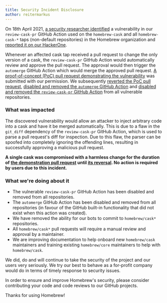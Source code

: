 ```yaml
---
title: Security Incident Disclosure
author: reitermarkus
---
```


On 18th April 2021, [a security researcher identified](https://blog.ryotak.me/post/homebrew-security-incident-en/) a vulnerability in our `review-cask-pr` GitHub Action used on the `homebrew-cask` and all `homebrew-cask-*` taps (non-default repositories) in the Homebrew organization and [reported it on our HackerOne](https://hackerone.com/homebrew).

Whenever an affected cask tap received a pull request to change the only version of a cask, the `review-cask-pr` GitHub Action would automatically review and approve the pull request. The approval would then trigger the `automerge` GitHub Action which would merge the approved pull request. [A proof-of-concept (PoC) pull request demonstrating the vulnerability](https://github.com/Homebrew/homebrew-cask/pull/104191) was submitted with our permission. We subsequently [reverted the PoC pull request](https://github.com/Homebrew/homebrew-cask/pull/104197), [disabled and removed the `automerge` GitHub Action](https://github.com/Homebrew/homebrew-cask/pull/104199) and [disabled and removed the `review-cask-pr` GitHub Action](https://github.com/Homebrew/homebrew-cask/pull/104204) from all vulnerable repositories.

### What was impacted

The discovered vulnerability would allow an attacker to inject arbitrary code into a cask and have it be merged automatically. This is due to a flaw in the `git_diff` dependency of the `review-cask-pr` GitHub Action, which is used to parse a pull request's diff for inspection. Due to this flaw, the parser can be spoofed into completely ignoring the offending lines, resulting in successfully approving a malicious pull request.

**A single cask was compromised with a harmless change for the duration of [the demonstration pull request](https://github.com/Homebrew/homebrew-cask/pull/104191) until [its reversal](https://github.com/Homebrew/homebrew-cask/pull/104197). No action is required by users due to this incident.**

### What we're doing about it

- The vulnerable `review-cask-pr` GitHub Action has been disabled and removed from all repositories.
- The `automerge` GitHub Action has been disabled and removed from all repositories (in favour of the GitHub built-in functionality that did not exist when this action was created).
- We have removed the ability for our bots to commit to `homebrew/cask*` repositories.
- All `homebrew/cask*` pull requests will require a manual review and approval by a maintainer.
- We are improving documentation to help onboard new `homebrew/cask` maintainers and training
  existing `homebrew/core` maintainers to help with `homebrew/cask`.

We did, do and will continue to take the security of the project and our users very seriously. We try our best to behave as a for-profit company would do in terms of timely response to security issues.

In order to ensure and improve Homebrew's security, please consider contributing your code and code reviews to our GitHub projects.

Thanks for using Homebrew!
